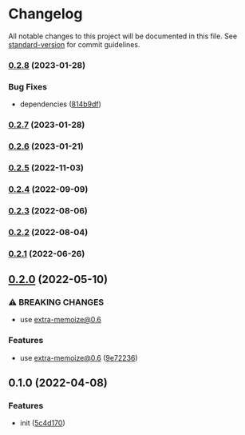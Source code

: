 # Changelog

All notable changes to this project will be documented in this file. See [standard-version](https://github.com/conventional-changelog/standard-version) for commit guidelines.

### [0.2.8](https://github.com/extra-memoize/memory-cache/compare/v0.2.7...v0.2.8) (2023-01-28)


### Bug Fixes

* dependencies ([814b9df](https://github.com/extra-memoize/memory-cache/commit/814b9df8512f4b4dc6470b1fa1ec1ed31dbd3f83))

### [0.2.7](https://github.com/extra-memoize/memory-cache/compare/v0.2.6...v0.2.7) (2023-01-28)

### [0.2.6](https://github.com/extra-memoize/memory-cache/compare/v0.2.5...v0.2.6) (2023-01-21)

### [0.2.5](https://github.com/extra-memoize/memory-cache/compare/v0.2.4...v0.2.5) (2022-11-03)

### [0.2.4](https://github.com/extra-memoize/memory-cache/compare/v0.2.3...v0.2.4) (2022-09-09)

### [0.2.3](https://github.com/extra-memoize/memory-cache/compare/v0.2.2...v0.2.3) (2022-08-06)

### [0.2.2](https://github.com/extra-memoize/memory-cache/compare/v0.2.1...v0.2.2) (2022-08-04)

### [0.2.1](https://github.com/extra-memoize/memory-cache/compare/v0.2.0...v0.2.1) (2022-06-26)

## [0.2.0](https://github.com/extra-memoize/memory-cache/compare/v0.1.0...v0.2.0) (2022-05-10)


### ⚠ BREAKING CHANGES

* use extra-memoize@0.6

### Features

* use extra-memoize@0.6 ([9e72236](https://github.com/extra-memoize/memory-cache/commit/9e72236114a1764166d479afe384193081c727b3))

## 0.1.0 (2022-04-08)


### Features

* init ([5c4d170](https://github.com/extra-memoize/memory-cache/commit/5c4d170569bb5aec61987ebac77f770d45a6cff7))
